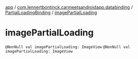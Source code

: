 [app](../../index.md) / [com.lennertbontinck.carmeetsandroidapp.databinding](../index.md) / [PartialLoadingBinding](index.md) / [imagePartialLoading](./image-partial-loading.md)

# imagePartialLoading

`@NonNull val imagePartialLoading: ImageView`
`@NonNull val imagePartialLoading: ImageView`